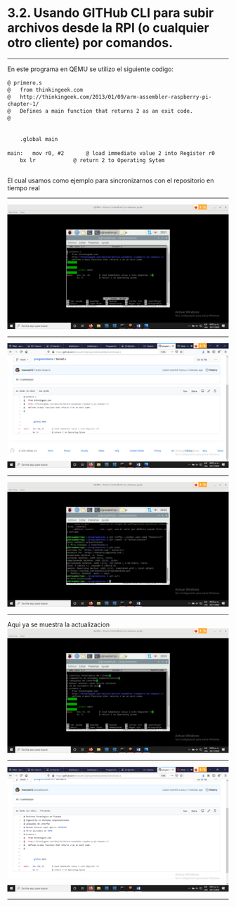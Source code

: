 # 3.2. Usando GITHub CLI para subir archivos desde la RPI (o cualquier otro cliente) por comandos. 
* * *
En este programa en QEMU se utilizo el siguiente codigo: 
~~~
@ primero.s
@   from thinkingeek.com
@   http://thinkingeek.com/2013/01/09/arm-assembler-raspberry-pi-chapter-1/
@   Defines a main function that returns 2 as an exit code.
@	

	
	.global main
	
main:   mov r0, #2       @ load immediate value 2 into Register r0 
	bx lr            @ return 2 to Operating Sytem
  
  ~~~
  
El cual usamos como ejemplo para sincronizarnos con el repositorio en tiempo real   
* * *
![](3.2.png)
* * *
![](3.22.png)
* * *
![](3.222.png)
* * *
Aqui ya se muestra la actualizacion
![](3.2222.png)
* * *
![](3.22222222.png)
* * *
